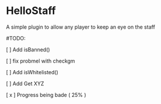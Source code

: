 # HelloStaff
A simple plugin to allow any player to keep an eye on the staff


#TODO:

[   ] Add isBanned()

[   ] fix probmel with checkgm

[   ] Add isWhitelisted()

[   ] Add Get XYZ

[ x ] Progress being bade ( 25% )
